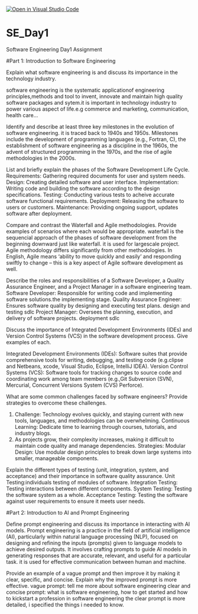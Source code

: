 [![Open in Visual Studio Code](https://classroom.github.com/assets/open-in-vscode-2e0aaae1b6195c2367325f4f02e2d04e9abb55f0b24a779b69b11b9e10269abc.svg)](https://classroom.github.com/online_ide?assignment_repo_id=15532890&assignment_repo_type=AssignmentRepo)
# SE_Day1
Software Engineering Day1 Assignment

#Part 1: Introduction to Software Engineering

Explain what software engineering is and discuss its importance in the technology industry.

software engineering is the systematic applicationof engineering principles,methods and tool to invent, innovate and maintain high quality software packages and sytem.it is important in technology industry to power various aspect of life.e.g commerce and marketing, communication, health care...

Identify and describe at least three key milestones in the evolution of software engineering.
it is traced back to 1940s and 1950s. Milestones include the development of programming languages (e.g., Fortran, C), the establishment of software engineering as a discipline in the 1960s, the advent of structured programming in the 1970s, and the rise of agile methodologies in the 2000s.

List and briefly explain the phases of the Software Development Life Cycle.
Requirements: Gathering required documents for user and system needs.
Design: Creating detailed software and user interface. 
Implementation: Writing code and building the software according to the design specifications.
Testing: Conducting various tests to acheive accurate software functional requirements.
Deployment: Releasing the software to users or customers.
Maintenance: Providing ongoing support, updates software after deployment.


Compare and contrast the Waterfall and Agile methodologies. Provide examples of scenarios where each would be appropriate.
waterfall is the sequencial approach of the phases of software development from the beginning downward just like waterfall. it is used for largescale project.
Agile methodology differs significantly from other methodologies. In English, Agile means ‘ability to move quickly and easily’ and responding swiftly to change – this is a key aspect of Agile software development as well. 

Describe the roles and responsibilities of a Software Developer, a Quality Assurance Engineer, and a Project Manager in a software engineering team.
Software Developer: Responsible for writing code and implementing software solutions.the implementing stage.
Quality Assurance Engineer: Ensures software quality by designing and executing test plans. design and testing sdlc
Project Manager: Oversees the planning, execution, and delivery of software projects. deployment sdlc
  
Discuss the importance of Integrated Development Environments (IDEs) and Version Control Systems (VCS) in the software development process. Give examples of each.

Integrated Development Environments (IDEs): Software suites that provide comprehensive tools for writing, debugging, and testing code (e.g.clipse and Netbeans, xcode, Visual Studio, Eclipse, IntelliJ IDEA).
Version Control Systems (VCS): Software tools for tracking changes to source code and coordinating work among team members (e.g.,Git
Subversion (SVN), Mercurial, Concurrent Versions System (CVS) Perforce).

What are some common challenges faced by software engineers? Provide strategies to overcome these challenges.
1. Challenge: Technology evolves quickly, and staying current with new tools, languages, and methodologies can be overwhelming.
Continuous Learning: Dedicate time to learning through courses, tutorials, and industry blogs.
2. As projects grow, their complexity increases, making it difficult to maintain code quality and manage dependencies.
Strategies:
Modular Design: Use modular design principles to break down large systems into smaller, manageable components.

Explain the different types of testing (unit, integration, system, and acceptance) and their importance in software quality assurance.
Unit Testing:individuals testing of modules of software.
Integration Testing: Testing interactions between different components.
System Testing: Testing the software system as a whole.
Acceptance Testing: Testing the software against user requirements to ensure it meets user needs.


#Part 2: Introduction to AI and Prompt Engineering


Define prompt engineering and discuss its importance in interacting with AI models.
Prompt engineering is a practice in the field of artificial intelligence (AI), particularly within natural language processing (NLP), focused on designing and refining the inputs (prompts) given to language models to achieve desired outputs. It involves crafting prompts to guide AI models in generating responses that are accurate, relevant, and useful for a particular task. it is used for effective communication between human and machine.

Provide an example of a vague prompt and then improve it by making it clear, specific, and concise. Explain why the improved prompt is more effective.
vague prompt: tell me more about software engineering
clear and concise prompt: what is software engineering, how to get started and how to kickstart a profession in software engineering
the clear prompt is more detailed, i specified the things i needed to know.
